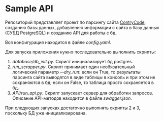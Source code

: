 # Sample API

Репозиторий представляет проект по парсингу сайта [ContryCode](https://countrycode.org), созданию базы данных,
добавлению информации с сайта в базу данных (СУБД PostgreSQL) и созданию API для работы с бд.


Вся конфигурация находится в файле *config.yaml*.


Для запуска приложения нужно последовательно выполнить скрипты:
1. *database/db_init.py*. Скрипт инициализирует бд postgres.
2. *run_scrapper.py*. Скрипт принимает один необязательный логический параметр *--dry_run*: если он True, то результаты
   парсинга сайта выводятся в виде таблицы в консоль и при этом не сохраняются в бд; если он False, то таблица просто
   сохраняется в бд.
3. *API/run_api.py*. Скрипт запускает сервер для обработки запросов. Описание API-методов находится в файле
   *swagger.json*.
   
   
При следующих запусках достаточно выполнять скрипты 2 и 3, поскольку БД уже
инициализирована.
